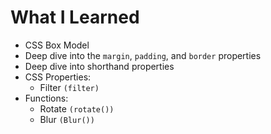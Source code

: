 # What I Learned
- CSS Box Model
- Deep dive into the `margin`, `padding`, and `border` properties
- Deep dive into shorthand properties
- CSS Properties:
	- Filter `(filter)`
- Functions:
	- Rotate `(rotate())`
	- Blur `(Blur())`